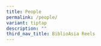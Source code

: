 ```yaml
---
title: People
permalink: /people/
variant: tiptap
description: ""
third_nav_title: BiblioAsia Reels
---
```

